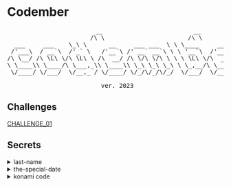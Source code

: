 # Codember

<pre style='text-align: center'>
                  __                         __
                 /\ \                       /\ \
  ___     ___    \_\ \      __     ___ ___  \ \ \____     __    _ __
 /'___\  / __`\  /'_` \   /'__`\ /' __` __`\ \ \ '__`\  /'__`\ /\`'__\
/\ \__/ /\ \L\ \/\ \L\ \ /\  __/ /\ \/\ \/\ \ \ \ \L\ \/\  __/ \ \ \/
\ \____\\ \____/\ \___,_\\ \____\\ \_\ \_\ \_\ \ \_,__/\ \____\ \ \_\
 \/____/ \/___/  \/__,_ / \/____/ \/_/\/_/\/_/  \/___/  \/____/  \/_/
				
 ver. 2023
</pre>

## Challenges

[CHALLENGE_01](https://github.com/KevinJPC/codember/tree/main/CHALLENGE_01)                    

## Secrets
<details>
  <summary>last-name</summary>
  <code>submit rauch</code>
</details>     

<details>
  <summary>the-special-date</summary> 
  <code>submit 2023-12-01</code> 
</details>           

<details>
  <summary>konami code</summary> 
  <code>Up Up Down Down Left Right Left Right b a</code>
</details>                              

